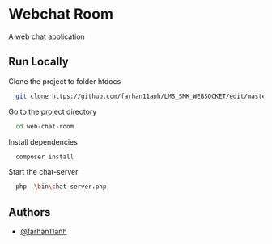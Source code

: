 
# Webchat Room 

A web chat application
## Run Locally

Clone the project to folder htdocs

```bash
  git clone https://github.com/farhan11anh/LMS_SMK_WEBSOCKET/edit/master/README.md
```

Go to the project directory

```bash
  cd web-chat-room
```

Install dependencies

```bash
  composer install
```

Start the chat-server

```bash
  php .\bin\chat-server.php
```


## Authors

- [@farhan11anh](https://github.com/farhan11anh)

